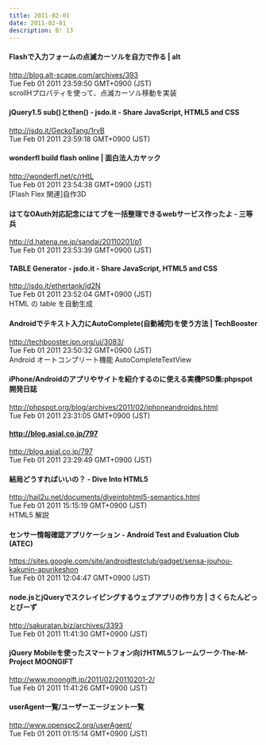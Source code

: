 ```yaml
---
title: 2011-02-01
date: 2011-02-01
description: B! 13
---
```


#### Flashで入力フォームの点滅カーソルを自力で作る | alt
http://blog.alt-scape.com/archives/393<br>
Tue Feb 01 2011 23:59:50 GMT+0900 (JST)<br>
scrollHプロパティを使って、点滅カーソル移動を実装


#### jQuery1.5 sub()とthen() - jsdo.it - Share JavaScript, HTML5 and CSS
http://jsdo.it/GeckoTang/1rvB<br>
Tue Feb 01 2011 23:59:18 GMT+0900 (JST)<br>


#### wonderfl build flash online | 面白法人カヤック
http://wonderfl.net/c/rHtL<br>
Tue Feb 01 2011 23:54:38 GMT+0900 (JST)<br>
[Flash Flex 関連]自作3D


#### はてなOAuth対応記念にはてブを一括整理できるwebサービス作ったよ - 三等兵
http://d.hatena.ne.jp/sandai/20110201/p1<br>
Tue Feb 01 2011 23:53:39 GMT+0900 (JST)<br>


#### TABLE Generator - jsdo.it - Share JavaScript, HTML5 and CSS
http://jsdo.it/ethertank/jd2N<br>
Tue Feb 01 2011 23:52:04 GMT+0900 (JST)<br>
HTML の table を自動生成


#### Androidでテキスト入力にAutoComplete(自動補完)を使う方法 | TechBooster
http://techbooster.jpn.org/ui/3083/<br>
Tue Feb 01 2011 23:50:32 GMT+0900 (JST)<br>
Android オートコンプリート機能 AutoCompleteTextView


#### iPhone/Androidのアプリやサイトを紹介するのに使える実機PSD集:phpspot開発日誌
http://phpspot.org/blog/archives/2011/02/iphoneandroidps.html<br>
Tue Feb 01 2011 23:31:05 GMT+0900 (JST)<br>


#### http://blog.asial.co.jp/797
http://blog.asial.co.jp/797<br>
Tue Feb 01 2011 23:29:49 GMT+0900 (JST)<br>


#### 結局どうすればいいの？ - Dive Into HTML5
http://hail2u.net/documents/diveintohtml5-semantics.html<br>
Tue Feb 01 2011 15:15:19 GMT+0900 (JST)<br>
HTML5 解説


#### センサー情報確認アプリケーション - Android Test and Evaluation Club (ATEC)
https://sites.google.com/site/androidtestclub/gadget/sensa-jouhou-kakunin-apurikeshon<br>
Tue Feb 01 2011 12:04:47 GMT+0900 (JST)<br>


#### node.jsとjQueryでスクレイピングするウェブアプリの作り方 | さくらたんどっとびーず
http://sakuratan.biz/archives/3393<br>
Tue Feb 01 2011 11:41:30 GMT+0900 (JST)<br>


#### jQuery Mobileを使ったスマートフォン向けHTML5フレームワーク·The-M-Project MOONGIFT
http://www.moongift.jp/2011/02/20110201-2/<br>
Tue Feb 01 2011 11:41:26 GMT+0900 (JST)<br>


#### userAgent一覧/ユーザーエージェント一覧
http://www.openspc2.org/userAgent/<br>
Tue Feb 01 2011 01:15:14 GMT+0900 (JST)<br>


